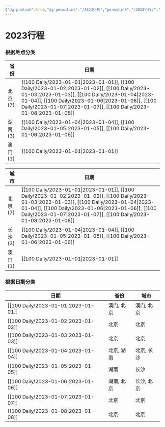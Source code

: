 ```yaml
---
{"dg-publish":true,"dg-permalink":"/2023行程","permalink":"/2023行程/","title":"2023行程"}
---
```


# 2023行程

### 根据地点分类

| 省份     | 日期                                                                                                                                                                                                                                                                                            |
| ------ | --------------------------------------------------------------------------------------------------------------------------------------------------------------------------------------------------------------------------------------------------------------------------------------------- |
| 北京 (7) | [[100 Daily/2023-01-01\|2023-01-01]], [[100 Daily/2023-01-02\|2023-01-02]], [[100 Daily/2023-01-03\|2023-01-03]], [[100 Daily/2023-01-04\|2023-01-04]], [[100 Daily/2023-01-06\|2023-01-06]], [[100 Daily/2023-01-07\|2023-01-07]], [[100 Daily/2023-01-08\|2023-01-08]] |
| 湖南 (3) | [[100 Daily/2023-01-04\|2023-01-04]], [[100 Daily/2023-01-05\|2023-01-05]], [[100 Daily/2023-01-06\|2023-01-06]]                                                                                                                                                                     |
| 澳门 (1) | [[100 Daily/2023-01-01\|2023-01-01]]                                                                                                                                                                                                                                                       |


| 城市     | 日期                                                                                                                                                                                                                                                                                            |
| ------ | --------------------------------------------------------------------------------------------------------------------------------------------------------------------------------------------------------------------------------------------------------------------------------------------- |
| 北京 (7) | [[100 Daily/2023-01-01\|2023-01-01]], [[100 Daily/2023-01-02\|2023-01-02]], [[100 Daily/2023-01-03\|2023-01-03]], [[100 Daily/2023-01-04\|2023-01-04]], [[100 Daily/2023-01-06\|2023-01-06]], [[100 Daily/2023-01-07\|2023-01-07]], [[100 Daily/2023-01-08\|2023-01-08]] |
| 长沙 (3) | [[100 Daily/2023-01-04\|2023-01-04]], [[100 Daily/2023-01-05\|2023-01-05]], [[100 Daily/2023-01-06\|2023-01-06]]                                                                                                                                                                     |
| 澳门 (1) | [[100 Daily/2023-01-01\|2023-01-01]]                                                                                                                                                                                                                                                       |


### 根据日期分类

| 日期                                      | 省份     | 城市     |
| --------------------------------------- | ------ | ------ |
| [[100 Daily/2023-01-01\|2023-01-01]] | 澳门, 北京 | 澳门, 北京 |
| [[100 Daily/2023-01-02\|2023-01-02]] | 北京     | 北京     |
| [[100 Daily/2023-01-03\|2023-01-03]] | 北京     | 北京     |
| [[100 Daily/2023-01-04\|2023-01-04]] | 北京, 湖南 | 北京, 长沙 |
| [[100 Daily/2023-01-05\|2023-01-05]] | 湖南     | 长沙     |
| [[100 Daily/2023-01-06\|2023-01-06]] | 湖南, 北京 | 长沙, 北京 |
| [[100 Daily/2023-01-07\|2023-01-07]] | 北京     | 北京     |
| [[100 Daily/2023-01-08\|2023-01-08]] | 北京     | 北京     |
